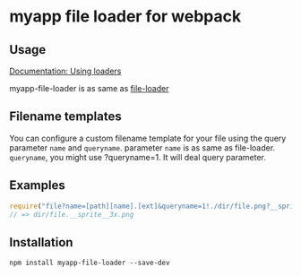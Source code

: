 # myapp file loader for webpack

## Usage

[Documentation: Using loaders](http://webpack.github.io/docs/using-loaders.html)

myapp-file-loader is as same as [file-loader](https://github.com/webpack/file-loader)

## Filename templates

You can configure a custom filename template for your file using the query parameter `name` and `queryname`. 
parameter `name` is as same as file-loader.
`queryname`, you might use ?queryname=1. It will deal query parameter.

## Examples

``` javascript
require("file?name=[path][name].[ext]&queryname=1!./dir/file.png?__sprite__3x")
// => dir/file.__sprite__3x.png
```

## Installation

```npm install myapp-file-loader --save-dev```

